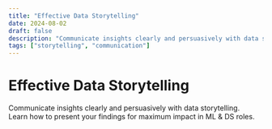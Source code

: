```yaml
---
title: "Effective Data Storytelling"
date: 2024-08-02
draft: false
description: "Communicate insights clearly and persuasively with data storytelling."
tags: ["storytelling", "communication"]
---
```


# Effective Data Storytelling

Communicate insights clearly and persuasively with data storytelling.  
Learn how to present your findings for maximum impact in ML & DS roles.